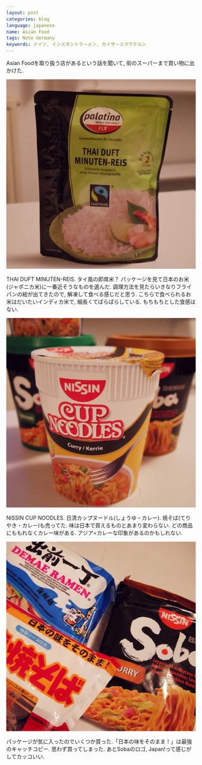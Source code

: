 ```yaml
---
layout: post
categories: blog
language: japanese
name: Asian Food
tags: Note Germany
keywords: ドイツ, インスタントラーメン, カイザースラウテルン
---
```


Asian Foodを取り扱う店があるという話を聞いて, 街のスーパーまで買い物に出かけた.

<img src="/assets/content-image/2013-10-11%2019.23.45-2.jpg" class="image-on-frame-medium image-fade">

THAI DUFT MINUTEN-REIS. タイ風の即席米？ パッケージを見て日本のお米(ジャポニカ米)に一番近そうなものを選んだ. 調理方法を見たらいきなりフライパンの絵が出てきたので, 解凍して食べる感じだと思う. こちらで食べられるお米はだいたいインディカ米で, 細長くてぱらぱらしている. もちもちとした食感はない.

<img src="/assets/content-image/2013-10-11%2019.09.45.jpg" class="image-on-frame-medium image-fade">

NISSIN CUP NOODLES. 日清カップヌードル(しょうゆ・カレー). 焼そば(てりやき・カレー)も売ってた. 味は日本で買えるものとあまり変わらない. どの商品にももれなくカレー味がある. アジア=カレーな印象があるのかもしれない.

<img src="/assets/content-image/2013-10-11%2019.13.49-1.jpg" class="image-on-frame-medium image-fade">

パッケージが気に入ったのでいくつか買った.「日本の味をそのまま！」は最強のキャッチコピー. 思わず買ってしまった. あとSobaのロゴ, Japan!って感じがしてカッコいい.
